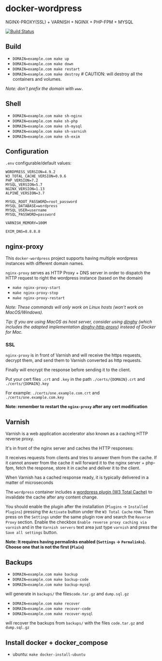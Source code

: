 # docker-wordpress
NGINX-PROXY(SSL) + VARNISH + NGINX + PHP-FPM + MYSQL

[![Build Status](https://travis-ci.org/felixcarmona/docker-wordpress.svg?branch=master)](https://travis-ci.org/felixcarmona/docker-wordpress)

## Build
- `DOMAIN=example.com make up`
- `DOMAIN=example.com make down`
- `DOMAIN=example.com make restart`
- `DOMAIN=example.com make destroy` # CAUTION: will destroy all the containers and volumes.

*Note: don't prefix the domain with `www.`*

## Shell
- `DOMAIN=example.com make sh-nginx`
- `DOMAIN=example.com make sh-php`
- `DOMAIN=example.com make sh-mysql`
- `DOMAIN=example.com make sh-varnish`
- `DOMAIN=example.com make sh-exim`

## Configuration
`.env` configurable/default values:
```
WORDPRESS_VERSION=4.9.2
W3_TOTAL_CACHE_VERSION=0.9.6
PHP_VERSION=7.2
MYSQL_VERSION=5.7
NGINX_VERSION=1.13
ALPINE_VERSION=3.7

MYSQL_ROOT_PASSWORD=root_password
MYSQL_DATABASE=wordpress
MYSQL_USER=username
MYSQL_PASSWORD=password

VARNISH_MEMORY=100M

EXIM_DNS=8.8.8.8
```

## nginx-proxy
This `docker-wordpress` project supports having multiple wordpress instances with different domain names.

`nginx-proxy` serves as HTTP Proxy + DNS server in order to dispatch the HTTP request to right the wordpress instance (based on the domain)

- `make nginx-proxy-start`
- `make nginx-proxy-stop`
- `make nginx-proxy-restart`

*Note: These commands will only work on Linux hosts (won't work on MacOS/Windows).*

*Tip: If you are using MacOS as host server, consider using [dinghy](https://github.com/codekitchen/dinghy) (which includes the adapted implementation [dinghy-http-proxy](https://github.com/codekitchen/dinghy-http-proxy)) instead of Docker for Mac.*

### SSL
`nginx-proxy` is in front of Varnish and will receive the https requests, decrypt them, and send them to Varnish converted as http requests.

Finally will encrypt the response before sending it to the client.

Put your cert files `.crt` and `.key` in the path `./certs/{DOMAIN}.crt` and `./certs/{DOMAIN}.key`

For example: `./certs/one.example.com.crt` and `./certs/one.example.com.key`

**Note: remember to restart the `nginx-proxy` after any cert modification**

## Varnish
Varnish is a web application accelerator also known as a caching HTTP reverse proxy.

It's in front of the nginx server and caches the HTTP responses:

It receives requests from clients and tries to answer them from the cache.
If it cannot answer from the cache it will forward it to the nginx server + php-fpm, fetch the response, store it in cache and deliver it to the client.

When Varnish has a cached response ready, it is typically delivered in a matter of microseconds

The `wordpress` container includes a [wordpress plugin (W3 Total Cache)](https://wordpress.org/plugins/w3-total-cache/) to invalidate the cache after any content change.

You should enable the plugin after the installation (`Plugins` → `Installed Plugins`) pressing the `Activate` button under the `W3 Total Cache` row.
Then press on the `Settings` under the same plugin row and search the `Reverse Proxy` section.
Enable the checkbox `Enable reverse proxy caching via varnish` and in the `Varnish servers` text area just type `varnish` and press the `Save all settings` button.

**Note: It requires having permalinks enabled (`Settings` → `Permalinks`). Choose one that is not the first (`Plain`)**

## Backups
- `DOMAIN=example.com make backup` 
- `DOMAIN=example.com make backup-code`
- `DOMAIN=example.com make backup-mysql`

will generate in `backups/` the files`code.tar.gz` and `dump.sql.gz`

- `DOMAIN=example.com make recover` 
- `DOMAIN=example.com make recover-code`
- `DOMAIN=example.com make recover-mysql`

will recover the backups from `backups/` with the files `code.tar.gz` and `dump.sql.gz`

## Install docker + docker_compose
- ubuntu: `make docker-install-ubuntu`
